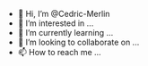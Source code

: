 - 👋 Hi, I’m @Cedric-Merlin
- 👀 I’m interested in ...
- 🌱 I’m currently learning ...
- 💞️ I’m looking to collaborate on ...
- 📫 How to reach me ...

<!---
Cedric-Merlin/Cedric-Merlin is a ✨ special ✨ repository because its `README.md` (this file) appears on your GitHub profile.
You can click the Preview link to take a look at your changes.
--->
